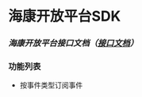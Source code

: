 # 海康开放平台SDK
### *海康开放平台接口文档（[接口文档](https://open.hikvision.com/docs/docId?productId=5c67f1e2f05948198c909700&version=%2Ff95e951cefc54578b523d1738f65f0a1&tagPath=%E5%AF%B9%E6%8E%A5%E6%8C%87%E5%8D%97)）*
 
### 功能列表
* 按事件类型订阅事件
 